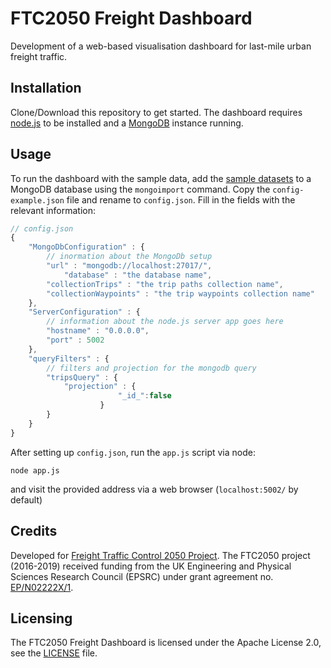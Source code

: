 <!-- ![Logo of the project](http://www.path/to/logo.png) -->

# FTC2050 Freight Dashboard

Development of a web-based visualisation dashboard for last-mile urban freight traffic.

## Installation

Clone/Download this repository to get started.
The dashboard requires [node.js](https://nodejs.org/en/) to be installed and a [MongoDB](https://www.mongodb.com/) instance running.

## Usage

To run the dashboard with the sample data, add the [sample datasets](samples/mongoimport) to a MongoDB database using the `mongoimport` command.
Copy the `config-example.json` file and rename to `config.json`. Fill in the fields with the relevant information:

```javascript
// config.json
{
	"MongoDbConfiguration" : {
        // inormation about the MongoDb setup 
		"url" : "mongodb://localhost:27017/",
        	"database" : "the database name",
		"collectionTrips" : "the trip paths collection name",
		"collectionWaypoints" : "the trip waypoints collection name" 
	},
	"ServerConfiguration" : {
        // information about the node.js server app goes here
		"hostname" : "0.0.0.0",
		"port" : 5002
	},
	"queryFilters" : {
        // filters and projection for the mongodb query
		"tripsQuery" : {
			"projection" : {
                		"_id_":false
            		}
		}
	}
}
```
After setting up `config.json`, run the `app.js` script via node:
```
node app.js
```
and visit the provided address via a web browser (`localhost:5002/` by default)

## Credits

Developed for [Freight Traffic Control 2050 Project](http://www.ftc2050.com/ "FTC 2050 Project Homepage"). The FTC2050 project (2016-2019) received funding from the UK Engineering and Physical Sciences Research Council (EPSRC) under grant agreement no. [EP/N02222X/1](http://gow.epsrc.ac.uk/NGBOViewGrant.aspx?GrantRef=EP/N02222X/1 "Official record of Grant EP/N0222X/1").

## Licensing

The FTC2050 Freight Dashboard is licensed under the Apache License 2.0, see the [LICENSE](LICENSE) file.
